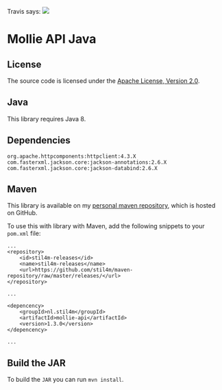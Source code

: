 Travis says: <img src="https://api.travis-ci.org/stil4m/mollie-api.png" />

# Mollie API Java

## License

The source code is licensed under the [Apache License, Version 2.0](http://www.apache.org/licenses/LICENSE-2.0).

## Java

This library requires Java 8.

## Dependencies

```
org.apache.httpcomponents:httpclient:4.3.X
com.fasterxml.jackson.core:jackson-annotations:2.6.X
com.fasterxml.jackson.core:jackson-databind:2.6.X
```

## Maven

This library is available on my [personal maven repository](https://github.com/stil4m/maven-repository), which is hosted on GitHub.

To use this with library with Maven, add the following snippets to your `pom.xml` file:

```
...
<repository>
    <id>stil4m-releases</id>
    <name>stil4m-releases</name>
    <url>https://github.com/stil4m/maven-repository/raw/master/releases/</url>
</repository>

...

<depencency>
    <groupId>nl.stil4m</groupId>
    <artifactId>mollie-api</artifactId>
    <version>1.3.0</version>
</depencency>

...
```

## Build the JAR

To build the `JAR` you can run `mvn install`.

